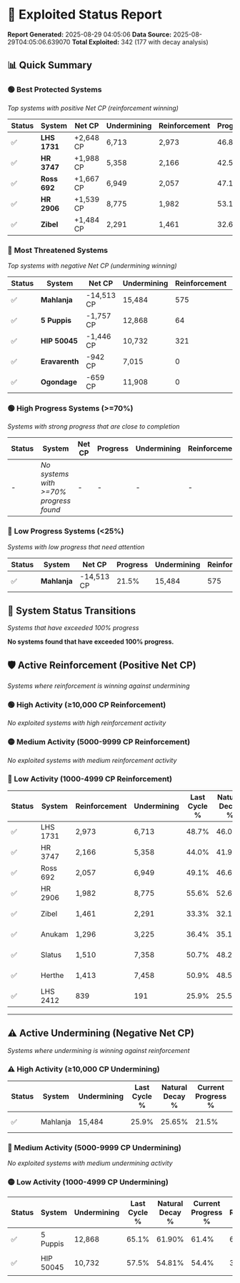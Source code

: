 # 🌟 Exploited Status Report

**Report Generated:** 2025-08-29 04:05:06
**Data Source:** 2025-08-29T04:05:06.639070
**Total Exploited:** 342 (177 with decay analysis)

## 📊 Quick Summary

### 🟢 **Best Protected Systems**
*Top systems with positive Net CP (reinforcement winning)*

| Status | System | Net CP | Undermining | Reinforcement | Progress |
|--------|--------|--------|-------------|---------------|----------|
| ✅ | **LHS 1731** | +2,648 CP | 6,713 | 2,973 | 46.8% |
| ✅ | **HR 3747** | +1,988 CP | 5,358 | 2,166 | 42.5% |
| ✅ | **Ross 692** | +1,667 CP | 6,949 | 2,057 | 47.1% |
| ✅ | **HR 2906** | +1,539 CP | 8,775 | 1,982 | 53.1% |
| ✅ | **Zibel** | +1,484 CP | 2,291 | 1,461 | 32.6% |

### 🔴 **Most Threatened Systems**
*Top systems with negative Net CP (undermining winning)*

| Status | System | Net CP | Undermining | Reinforcement | Progress |
|--------|--------|--------|-------------|---------------|----------|
| ✅ | **Mahlanja** | -14,513 CP | 15,484 | 575 | 21.5% |
| ✅ | **5 Puppis** | -1,757 CP | 12,868 | 64 | 61.4% |
| ✅ | **HIP 50045** | -1,446 CP | 10,732 | 321 | 54.4% |
| ✅ | **Eravarenth** | -942 CP | 7,015 | 0 | 44.7% |
| ✅ | **Ogondage** | -659 CP | 11,908 | 0 | 62.4% |

### 🟢 **High Progress Systems (>=70%)**
*Systems with strong progress that are close to completion*

| Status | System | Net CP | Progress | Undermining | Reinforcement |
|--------|--------|--------|----------|-------------|---------------|
| - | *No systems with >=70% progress found* | - | - | - | - |

### 🔴 **Low Progress Systems (<25%)**
*Systems with low progress that need attention*

| Status | System | Net CP | Progress | Undermining | Reinforcement |
|--------|--------|--------|----------|-------------|---------------|
| ✅ | **Mahlanja** | -14,513 CP | 21.5% | 15,484 | 575 |
## 🔄 System Status Transitions
*Systems that have exceeded 100% progress*

**No systems found that have exceeded 100% progress.**

## 🛡️ Active Reinforcement (Positive Net CP)
*Systems where reinforcement is winning against undermining*

### 🟢 High Activity (≥10,000 CP Reinforcement)

*No exploited systems with high reinforcement activity*

### 🟡 Medium Activity (5000-9999 CP Reinforcement)

*No exploited systems with medium reinforcement activity*

### 🔴 Low Activity (1000-4999 CP Reinforcement)

| Status | System | Reinforcement | Undermining | Last Cycle % | Natural Decay % | Current Progress % | Current CP | Net CP | Activity |
|--------|--------|---------------|-------------|--------------|-----------------|-------------------|------------|--------|----------|
| ✅ | LHS 1731 | 2,973 | 6,713 | 48.7% | 46.04% | 46.8% | 163,800 | +2,648 | 🔵 Low Reinforcement |
| ✅ | HR 3747 | 2,166 | 5,358 | 44.0% | 41.93% | 42.5% | 148,750 | +1,988 | 🔵 Low Reinforcement |
| ✅ | Ross 692 | 2,057 | 6,949 | 49.1% | 46.62% | 47.1% | 164,850 | +1,667 | 🔵 Low Reinforcement |
| ✅ | HR 2906 | 1,982 | 8,775 | 55.6% | 52.66% | 53.1% | 185,850 | +1,539 | 🔵 Low Reinforcement |
| ✅ | Zibel | 1,461 | 2,291 | 33.3% | 32.18% | 32.6% | 114,100 | +1,484 | 🔵 Low Reinforcement |
| ✅ | Anukam | 1,296 | 3,225 | 36.4% | 35.14% | 35.5% | 124,250 | +1,256 | 🔵 Low Reinforcement |
| ✅ | Slatus | 1,510 | 7,358 | 50.7% | 48.26% | 48.6% | 170,100 | +1,191 | 🔵 Low Reinforcement |
| ✅ | Herthe | 1,413 | 7,458 | 50.9% | 48.50% | 48.8% | 170,800 | +1,064 | 🔵 Low Reinforcement |
| ✅ | LHS 2412 | 839 | 191 | 25.9% | 25.51% | 25.8% | 90,300 | +1,004 | 🔵 Low Reinforcement |


---

## ⚠️ Active Undermining (Negative Net CP)
*Systems where undermining is winning against reinforcement*

### ⚠️ High Activity (≥10,000 CP Undermining)

| Status | System | Undermining | Last Cycle % | Natural Decay % | Current Progress % | Reinforcement | Current CP | Net CP | Activity |
|--------|--------|-------------|--------------|-----------------|-------------------|---------------|------------|--------|----------|
| ✅ | Mahlanja | 15,484 | 25.9% | 25.65% | 21.5% | 575 | 75,250 | -14,513 | ⚠️ High Undermining |

### 🔶 Medium Activity (5000-9999 CP Undermining)

*No exploited systems with medium undermining activity*

### 🟡 Low Activity (1000-4999 CP Undermining)

| Status | System | Undermining | Last Cycle % | Natural Decay % | Current Progress % | Reinforcement | Current CP | Net CP | Activity |
|--------|--------|-------------|--------------|-----------------|-------------------|---------------|------------|--------|----------|
| ✅ | 5 Puppis | 12,868 | 65.1% | 61.90% | 61.4% | 64 | 214,900 | -1,757 | 🟡 Low Undermining |
| ✅ | HIP 50045 | 10,732 | 57.5% | 54.81% | 54.4% | 321 | 190,400 | -1,446 | 🟡 Low Undermining |
